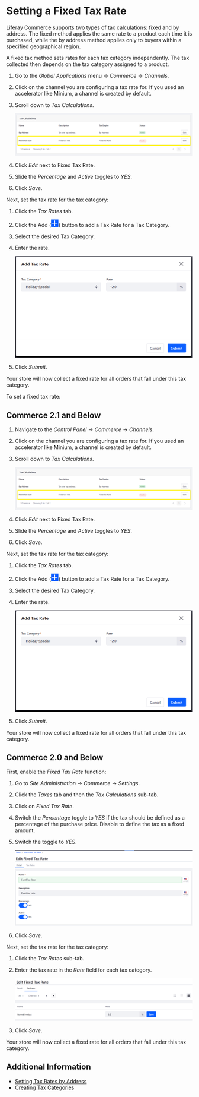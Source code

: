 # Setting a Fixed Tax Rate

Liferay Commerce supports two types of tax calculations: fixed and by address. The fixed method applies the same rate to a product each time it is purchased, while the by address method applies only to buyers within a specified geographical region.

A fixed tax method sets rates for each tax category independently. The tax collected then depends on the tax category assigned to a product.

1. Go to the _Global Applications_ menu &rarr; _Commerce_ &rarr; _Channels_.
1. Click on the channel you are configuring a tax rate for. If you used an accelerator like Minium, a channel is created by default.
1. Scroll down to _Tax Calculations_.

    ![Setting a fixed tax rate](./setting-tax-rate-by-fixed-rate/images/03.png)

1. Click _Edit_ next to Fixed Tax Rate.
1. Slide the _Percentage_ and _Active_ toggles to _YES_.
1. Click _Save_.

Next, set the tax rate for the tax category:

1. Click the _Tax Rates_ tab.
1. Click the Add (![Add icon](../../images/icon-add.png)) button to add a Tax Rate for a Tax Category.
1. Select the desired Tax Category.
1. Enter the rate.

    ![Setting a fixed tax rate](./setting-tax-rate-by-fixed-rate/images/04.png)

1. Click _Submit_.

Your store will now collect a fixed rate for all orders that fall under this tax category.

To set a fixed tax rate:

## Commerce 2.1 and Below

1. Navigate to the _Control Panel_ &rarr; _Commerce_ &rarr; _Channels_.
1. Click on the channel you are configuring a tax rate for. If you used an accelerator like Minium, a channel is created by default.
1. Scroll down to _Tax Calculations_.

    ![Setting a fixed tax rate](./setting-tax-rate-by-fixed-rate/images/03.png)

1. Click _Edit_ next to Fixed Tax Rate.
1. Slide the _Percentage_ and _Active_ toggles to _YES_.
1. Click _Save_.

Next, set the tax rate for the tax category:

1. Click the _Tax Rates_ tab.
1. Click the Add (![Add icon](../../images/icon-add.png)) button to add a Tax Rate for a Tax Category.
1. Select the desired Tax Category.
1. Enter the rate.

    ![Setting a fixed tax rate](./setting-tax-rate-by-fixed-rate/images/04.png)

1. Click _Submit_.

Your store will now collect a fixed rate for all orders that fall under this tax category.

## Commerce 2.0 and Below

First, enable the _Fixed Tax Rate_ function:

1. Go to _Site Administration_ → _Commerce_ → _Settings_.
1. Click the _Taxes_ tab and then the _Tax Calculations_ sub-tab.
1. Click on _Fixed Tax Rate_.
1. Switch the _Percentage_ toggle to _YES_ if the tax should be defined as a percentage of the purchase price. Disable to define the tax as a fixed amount.
1. Switch the toggle to _YES_.

    ![Enabling fixed tax rates](./setting-tax-rate-by-fixed-rate/images/01.png)

1. Click _Save_.

Next, set the tax rate for the tax category:

1. Click the _Tax Rates_ sub-tab.
1. Enter the tax rate in the _Rate_ field for each tax category.

    ![Setting a tax rate](./setting-tax-rate-by-fixed-rate/images/02.png)

1. Click _Save_.

Your store will now collect a fixed rate for all orders that fall under this tax category.

## Additional Information

-   [Setting Tax Rates by Address](../configuring-taxes/setting-tax-rate-by-address.md)
-   [Creating Tax Categories](../configuring-taxes/creating-tax-categories.md)
